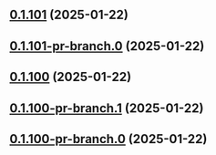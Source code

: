 ## [0.1.101](https://github.com/latha-414/AWS-CICD-web-app/compare/v0.1.101-pr-branch.0...v0.1.101) (2025-01-22)



## [0.1.101-pr-branch.0](https://github.com/latha-414/AWS-CICD-web-app/compare/v0.1.100...v0.1.101-pr-branch.0) (2025-01-22)



## [0.1.100](https://github.com/latha-414/AWS-CICD-web-app/compare/v0.1.100-pr-branch.1...v0.1.100) (2025-01-22)



## [0.1.100-pr-branch.1](https://github.com/latha-414/AWS-CICD-web-app/compare/v0.1.100-pr-branch.0...v0.1.100-pr-branch.1) (2025-01-22)



## [0.1.100-pr-branch.0](https://github.com/latha-414/AWS-CICD-web-app/compare/v0.1.99...v0.1.100-pr-branch.0) (2025-01-22)



